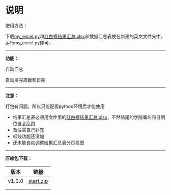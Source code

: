 # 说明

使用方法：

下载[my_excel.py](https://github.com/Alddp/pyexcel/blob/main/my_excel.py)和[红白榜结果汇总.xlsx](https://github.com/Alddp/pyexcel/blob/main/红白榜结果汇总.xlsx)和数据汇总表放在新建的英文文件夹中，运行my_excel.py即可。

------

**功能：**

自动汇总

自动填写周数和日期

------

**注意：**

打包有问题，所以只能配置python环境后才能使用

- 结果汇总表必须用文件里的[红白榜结果汇总.xlsx](https://github.com/Alddp/pyexcel/blob/main/红白榜结果汇总.xlsx)，不然结尾的学院署名和日期位置会乱跑
- 备注需自己补充
- 框线功能还没加
- 还未能自动调整结果汇总表分页视图

------

**压缩包下载：**

| 版本   | 链接                                              |
| ------ | ------------------------------------------------- |
| v1.0.0 | [start.zip](https://wwl.lanzouo.com/ifKE41qtbn5g) |
|        |                                                   |
|        |                                                   |

